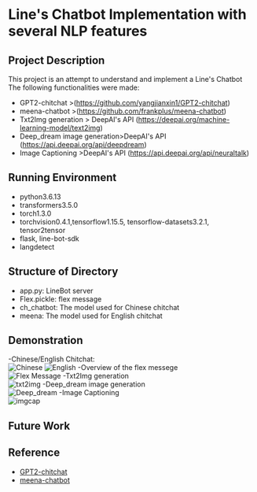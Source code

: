 # Line's Chatbot Implementation with several NLP features 

## Project Description

This project is an attempt to understand and implement a Line's Chatbot  
The following functionalities were made:  
- GPT2-chitchat >(https://github.com/yangjianxin1/GPT2-chitchat)  
- meena-chatbot >(https://github.com/frankplus/meena-chatbot)  
- Txt2Img generation > DeepAI's API (https://deepai.org/machine-learning-model/text2img)  
- Deep_dream image generation>DeepAI's API (https://api.deepai.org/api/deepdream)  
- Image Captioning >DeepAI's API (https://api.deepai.org/api/neuraltalk)  


## Running Environment
- python3.6.13  
- transformers3.5.0  
- torch1.3.0  
- torchvision0.4.1,tensorflow1.15.5, tensorflow-datasets3.2.1, tensor2tensor  
- flask, line-bot-sdk  
- langdetect  

## Structure of Directory
- app.py: LineBot server  
- Flex.pickle: flex message  
- ch_chatbot: The model used for Chinese chitchat  
- meena: The model used for English chitchat  


## Demonstration
-Chinese/English Chitchat:  
![Chinese](images/Chinese.jpg)
![English](images/English.jpg)
-Overview of the flex messege  
![Flex Message](images/overview.jpg)
-Txt2Img generation  
![txt2img](images/txt2img.jpg)
-Deep_dream image generation  
![Deep_dream](images/Deep_dream.jpg)
-Image Captioning  
![imgcap](images/imgcap.jpg)

## Future Work


## Reference
- [GPT2-chitchat](https://arxiv.org/pdf/1911.00536.pdf)  
- [meena-chatbot](https://arxiv.org/pdf/2001.09977.pdf)




